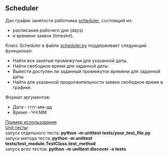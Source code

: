 ## Scheduler

Дан график занятости работника [scheduler](scheduler.json), состоящий из:
- расписания рабочего дня (days)
- и времени заявок (timeslot).

Класс Scheduler в файле [scheduler.py](scheduler.py) поддерживает следующий функционал:
- Найти все занятые промежутки для указанной даты.
- Найти свободное время для заданной даты.
- Вывести доступен ли заданный промежуток времени для заданной даты.
- Найти для указанной продолжительности заявки свободное время в графике.

Формат аргументов:
- Дата - гггг-мм-дд
- Время - ЧЧ:ММ

[Пример использования](example/function_example.png) \
[Unit тесты](tests): \
запуск отдельного теста: **python -m unittest tests/your_test_file.py** \
запуск метода теста: **python -m unittest tests/test_module.TestClass.test_method** \
запуск всех тестов: **python -m unittest discover -s tests** 
